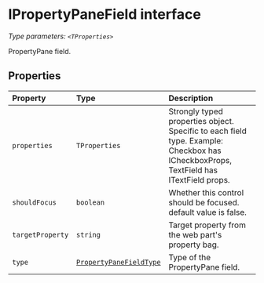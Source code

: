 # IPropertyPaneField <TProperties> interface



_Type parameters: `<TProperties>`_



PropertyPane field.




## Properties

| Property	   | Type	| Description|
|:-------------|:-------|:-----------|
|`properties`      | `TProperties` | Strongly typed properties object. Specific to each field type. Example: Checkbox has ICheckboxProps, TextField has ITextField props. |
|`shouldFocus`      | `boolean` | Whether this control should be focused. default value is false. |
|`targetProperty`      | `string` | Target property from the web part's property bag. |
|`type`      | [`PropertyPaneFieldType`](../sp-webpart-base/propertypanefieldtype.md) | Type of the PropertyPane field. |






